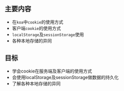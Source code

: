 ## 主要内容
- 在`koa`中`cookie`的使用方式
- 客户端`cookie`的使用方式
- `localStorage`及`sessionStorage`使用
- 各种本地存储的异同

## 目标

- 学会cookie在服务端及客户端的使用方式
- 会使用localStorage及sessionStorage做数据的持久化
- 了解各种本地存储的异同